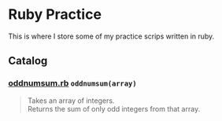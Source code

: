 # Ruby Practice

This is where I store some of my practice scrips written in ruby.


## Catalog

### [oddnumsum.rb]() `oddnumsum(array)`  
> Takes an array of integers.  
> Returns the sum of only odd integers from that array.  
